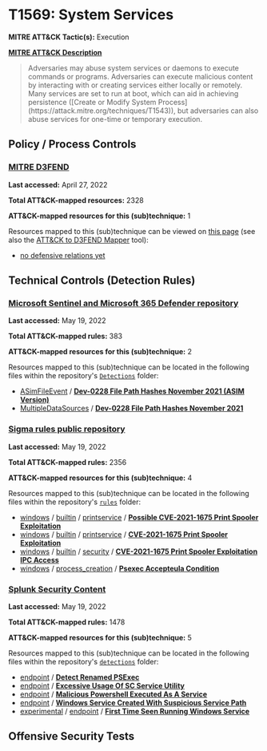# T1569: System Services
**MITRE ATT&CK Tactic(s):** Execution

**[MITRE ATT&CK Description](https://attack.mitre.org/techniques/T1569)**
<blockquote>Adversaries may abuse system services or daemons to execute commands or programs. Adversaries can execute malicious content by interacting with or creating services either locally or remotely. Many services are set to run at boot, which can aid in achieving persistence ([Create or Modify System Process](https://attack.mitre.org/techniques/T1543)), but adversaries can also abuse services for one-time or temporary execution.</blockquote>

## Policy / Process Controls
### [MITRE D3FEND](https://d3fend.mitre.org/)
**Last accessed:** April 27, 2022

**Total ATT&CK-mapped resources:** 2328

**ATT&CK-mapped resources for this (sub)technique:** 1

Resources mapped to this (sub)technique can be viewed on [this page](https://d3fend.mitre.org/) (see also the [ATT&CK to D3FEND Mapper](https://d3fend.mitre.org/tools/attack-mapper) tool):

* [no defensive relations yet](https://d3fend.mitre.org/techniques/d3f:nodefensiverelationsyet)

## Technical Controls (Detection Rules)
### [Microsoft Sentinel and Microsoft 365 Defender repository](https://github.com/Azure/Azure-Sentinel)
**Last accessed:** May 19, 2022

**Total ATT&CK-mapped rules:** 383

**ATT&CK-mapped resources for this (sub)technique:** 2

Resources mapped to this (sub)technique can be located in the following files within the repository's <code>[Detections](https://github.com/Azure/Azure-Sentinel/tree/master/Detections)</code> folder:

* [ASimFileEvent](https://github.com/Azure/Azure-Sentinel/tree/master/Detections/ASimFileEvent/) / **[Dev-0228 File Path Hashes November 2021 (ASIM Version)](https://github.com/Azure/Azure-Sentinel/blob/master/Detections/ASimFileEvent/imFileEvent_Dev-0228FilePathHashesNovember2021(ASIMVersion).yaml)**
* [MultipleDataSources](https://github.com/Azure/Azure-Sentinel/tree/master/Detections/MultipleDataSources/) / **[Dev-0228 File Path Hashes November 2021](https://github.com/Azure/Azure-Sentinel/blob/master/Detections/MultipleDataSources/Dev-0228FilePathHashesNovember2021.yaml)**

### [Sigma rules public repository](https://github.com/SigmaHQ/sigma)
**Last accessed:** May 19, 2022

**Total ATT&CK-mapped rules:** 2356

**ATT&CK-mapped resources for this (sub)technique:** 4

Resources mapped to this (sub)technique can be located in the following files within the repository's <code>[rules](https://github.com/SigmaHQ/sigma/tree/master/rules)</code> folder:

* [windows](https://github.com/SigmaHQ/sigma/tree/master/rules/windows/) / [builtin](https://github.com/SigmaHQ/sigma/tree/master/rules/windows/builtin/) / [printservice](https://github.com/SigmaHQ/sigma/tree/master/rules/windows/builtin/printservice/) / **[Possible CVE-2021-1675 Print Spooler Exploitation](https://github.com/SigmaHQ/sigma/blob/master/rules/windows/builtin/printservice/win_exploit_cve_2021_1675_printspooler.yml)**
* [windows](https://github.com/SigmaHQ/sigma/tree/master/rules/windows/) / [builtin](https://github.com/SigmaHQ/sigma/tree/master/rules/windows/builtin/) / [printservice](https://github.com/SigmaHQ/sigma/tree/master/rules/windows/builtin/printservice/) / **[CVE-2021-1675 Print Spooler Exploitation](https://github.com/SigmaHQ/sigma/blob/master/rules/windows/builtin/printservice/win_exploit_cve_2021_1675_printspooler_operational.yml)**
* [windows](https://github.com/SigmaHQ/sigma/tree/master/rules/windows/) / [builtin](https://github.com/SigmaHQ/sigma/tree/master/rules/windows/builtin/) / [security](https://github.com/SigmaHQ/sigma/tree/master/rules/windows/builtin/security/) / **[CVE-2021-1675 Print Spooler Exploitation IPC Access](https://github.com/SigmaHQ/sigma/blob/master/rules/windows/builtin/security/win_exploit_cve_2021_1675_printspooler_security.yml)**
* [windows](https://github.com/SigmaHQ/sigma/tree/master/rules/windows/) / [process_creation](https://github.com/SigmaHQ/sigma/tree/master/rules/windows/process_creation/) / **[Psexec Accepteula Condition](https://github.com/SigmaHQ/sigma/blob/master/rules/windows/process_creation/proc_creation_win_susp_psexec_eula.yml)**

### [Splunk Security Content](https://github.com/splunk/security_content)
**Last accessed:** May 19, 2022

**Total ATT&CK-mapped rules:** 1478

**ATT&CK-mapped resources for this (sub)technique:** 5

Resources mapped to this (sub)technique can be located in the following files within the repository's <code>[detections](https://github.com/splunk/security_content/tree/develop/detections)</code> folder:

* [endpoint](https://github.com/splunk/security_content/tree/develop/detections/endpoint/) / **[Detect Renamed PSExec](https://github.com/splunk/security_content/blob/develop/detections/endpoint/detect_renamed_psexec.yml)**
* [endpoint](https://github.com/splunk/security_content/tree/develop/detections/endpoint/) / **[Excessive Usage Of SC Service Utility](https://github.com/splunk/security_content/blob/develop/detections/endpoint/excessive_usage_of_sc_service_utility.yml)**
* [endpoint](https://github.com/splunk/security_content/tree/develop/detections/endpoint/) / **[Malicious Powershell Executed As A Service](https://github.com/splunk/security_content/blob/develop/detections/endpoint/malicious_powershell_executed_as_a_service.yml)**
* [endpoint](https://github.com/splunk/security_content/tree/develop/detections/endpoint/) / **[Windows Service Created With Suspicious Service Path](https://github.com/splunk/security_content/blob/develop/detections/endpoint/windows_service_created_with_suspicious_service_path.yml)**
* [experimental](https://github.com/splunk/security_content/tree/develop/detections/experimental/) / [endpoint](https://github.com/splunk/security_content/tree/develop/detections/experimental/endpoint/) / **[First Time Seen Running Windows Service](https://github.com/splunk/security_content/blob/develop/detections/experimental/endpoint/first_time_seen_running_windows_service.yml)**


## Offensive Security Tests
